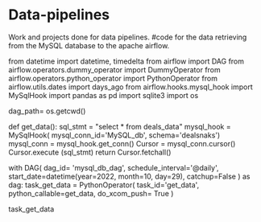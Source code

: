 # Data-pipelines
Work and projects done for data pipelines.
#code for the data retrieving from the MySQL database to the apache airflow.

from datetime import datetime, timedelta
from airflow import DAG
from airflow.operators.dummy_operator import DummyOperator
from airflow.operators.python_operator import PythonOperator
from airflow.utils.dates import days_ago
from airflow.hooks.mysql_hook import MySqlHook
import pandas as pd
import sqlite3
import os

dag_path= os.getcwd()

def get_data():
    sql_stmt = "select * from deals_data"
    mysql_hook = MySqlHook( mysql_conn_id='MySQL_db', schema='dealsnaks')                             
    mysql_conn = mysql_hook.get_conn()
    Cursor = mysql_conn.cursor()
    Cursor.execute (sql_stmt)
    return Cursor.fetchall()

with DAG(
    dag_id= 'mysql_db_dag',
    schedule_interval='@daily',
    start_date=datetime(year=2022, month=10, day=29),
    catchup=False
) as dag:
    task_get_data = PythonOperator(
        task_id='get_data',
        python_callable=get_data,
        do_xcom_push= True
    )

task_get_data
